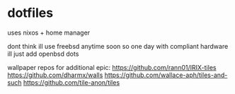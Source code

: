 # dotfiles

uses nixos + home manager

dont think ill use freebsd anytime soon so one day with compliant hardware ill just add openbsd dots

wallpaper repos for additional epic:
https://github.com/rann01/IRIX-tiles
https://github.com/dharmx/walls
https://github.com/wallace-aph/tiles-and-such
https://github.com/tile-anon/tiles
